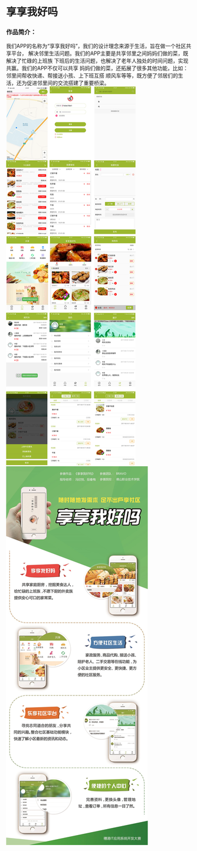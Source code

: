 # 享享我好吗

### 作品简介：
我们APP的名称为“享享我好吗”，我们的设计理念来源于生活，旨在做一个社区共享平台，
解决邻里生活问题。我们的APP主要是共享邻里之间妈妈们做的菜，既解决了忙碌的上班族
下班后的生活问题，也解决了老年人独处的时间问题，实现共赢。我们的APP不仅可以共享
妈妈们做的菜，还拓展了很多其他功能，比如：邻里间帮收快递、帮接送小孩、上下班互搭
顺风车等等，既方便了邻居们的生活，还为促进邻里间的交流搭建了重要桥梁。
![Image text](https://github.com/liheming/fancaiProject-master/blob/master/img/foodjietu.png)
![Image text](https://github.com/liheming/fancaiProject-master/blob/master/img/share.png)
